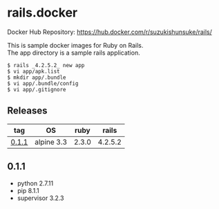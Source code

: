 # rails.docker

Docker Hub Repository: https://hub.docker.com/r/suzukishunsuke/rails/

This is sample docker images for Ruby on Rails.  
The app directory is a sample rails application.

```
$ rails _4.2.5.2_ new app
$ vi app/apk.list
$ mkdir app/.bundle
$ vi app/.bundle/config
$ vi app/.gitignore
```

## Releases

tag | OS | ruby | rails
--- | --- | --- | ---
[0.1.1](https://github.com/suzuki-shunsuke/rails.docker/blob/0.1.1/Dockerfile) | alpine 3.3 | 2.3.0 | 4.2.5.2

## 0.1.1

* python 2.7.11
* pip 8.1.1
* supervisor 3.2.3

